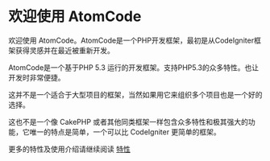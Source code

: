 # 欢迎使用 AtomCode #

欢迎使用 AtomCode。AtomCode是一个PHP开发框架，最初是从CodeIgniter框架获得灵感并在最近被重新开发。

AtomCode是一个基于PHP 5.3 运行的开发框架。支持PHP5.3的众多特性。也让开发时非常便捷。

这并不是一个适合于大型项目的框架，当然如果用它来组织多个项目也是一个好的选择。

这也不是一个像 CakePHP 或者其他同类框架一样包含众多特性和极其强大的功能，它唯一的特点是简单，一个可以比 CodeIgniter 更简单的框架。

更多的特性及使用介绍请继续阅读 [特性](Featured.md)


